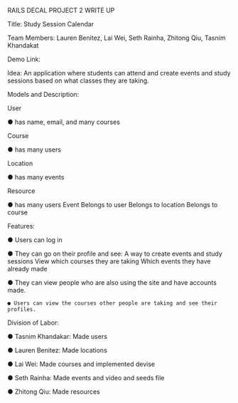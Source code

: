 RAILS DECAL PROJECT 2 WRITE UP 


Title:​ Study Session Calendar 


Team Members:​ Lauren Benitez, Lai Wei, Seth Rainha, Zhitong Qiu, Tasnim Khandakat 


Demo Link:​ 


Idea: ​An application where students can attend and create events and study sessions based on what classes they are taking. 


Models and Description:


User


● has name, email, and many courses


Course


● has many users


Location


● has many events 


Resource


● has many users
Event
Belongs to user
Belongs to location
Belongs to course


Features:


● Users can log in


● They can go on their profile and see:
A way to create events and study sessions
View which courses they are taking
Which events they have already made


● They can view people who are also using the site and have accounts made.


	● Users can view the courses other people are taking and see their profiles. 




Division of Labor:


● Tasnim Khandakar: Made users


● Lauren Benitez: Made locations


● Lai Wei: Made courses and implemented devise


● Seth Rainha: Made events and video and seeds file


● Zhitong Qiu: Made resources








